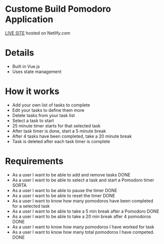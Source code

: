 # Custome Build Pomodoro Application
[LIVE SITE](https://coby-yates-pomodoro-app.netlify.com) hosted on Netlify.com

# Details
- Built in Vue.js
- Uses state management

# How it works
- Add your own list of tasks to complete
- Edit your tasks to define them more
- Delete tasks from your task list
- Select a task to start
- 25 minute timer starts for that selected task
- After task timer is done, start a 5 minute break
- After 4 tasks have been completed, take a 20 minute break
- Task is deleted after each task timer is complete



# Requirements
- As a user I want to be able to add and remove tasks                                   DONE
- As a user I want to be able to select a task and start a Pomodoro timer               SORTA
- As a user I want to be able to pause the timer                                        DONE
- As a user I want to be able to reset the timer                                        DONE
- As a user I want to know how many pomodoros have been completed for a selected task   
- As a user I want to be able to take a 5 min break after a Pomodoro                    DONE
- As a user I want to be able to take a 20 min break after 4 pomodoros                  DONE
- As a user I want to know how many pomodoros I have worked for task                    
- As a user I want to know how many total pomodoros I have competed.                    DONE
